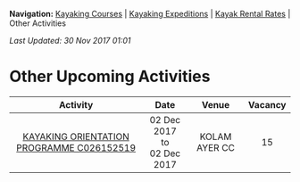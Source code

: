 **Navigation:** [Kayaking Courses](index) &#124; [Kayaking Expeditions](expedition) &#124; [Kayak Rental Rates](rental) &#124; Other Activities

_Last Updated: 30 Nov 2017 01:01_
# Other Upcoming Activities

Activity | Date | Venue | Vacancy
:---:|:---:|:---:|:---:
[KAYAKING ORIENTATION PROGRAMME C026152519](https://www.onepa.sg/class/details/c026152519)|02 Dec 2017<br/>to<br/>02 Dec 2017|KOLAM AYER CC|15

